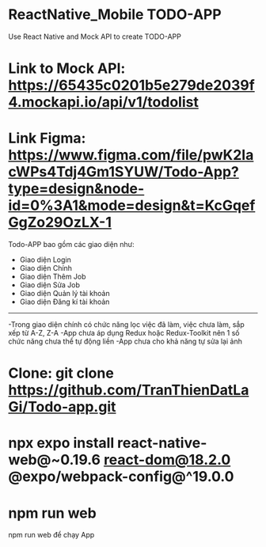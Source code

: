 # ReactNative_Mobile TODO-APP
Use React Native and Mock API to create TODO-APP
# Link to Mock API:  https://65435c0201b5e279de2039f4.mockapi.io/api/v1/todolist
# Link Figma: https://www.figma.com/file/pwK2IacWPs4Tdj4Gm1SYUW/Todo-App?type=design&node-id=0%3A1&mode=design&t=KcGqefGgZo29OzLX-1
Todo-APP bao gồm các giao diện như:
- Giao diện Login
- Giao diện Chính
- Giao diện Thêm Job
- Giao diện Sửa Job
- Giao diện Quản lý tài khoản
- Giao diện Đăng kí tài khoản
-----------------------------------------------
-Trong giao diện chính có chức năng lọc việc đã làm, việc chưa làm, sắp xếp từ A-Z, Z-A
-App chưa áp dụng Redux hoặc Redux-Toolkit nên 1 số chức năng chưa thể tự động liền
-App chưa cho khả năng tự sửa lại ảnh

# Clone: git clone https://github.com/TranThienDatLaGi/Todo-app.git

# npx expo install react-native-web@~0.19.6 react-dom@18.2.0 @expo/webpack-config@^19.0.0

# npm run web 
npm run web để chạy App

